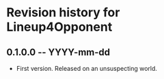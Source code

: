 # Revision history for Lineup4Opponent

## 0.1.0.0 -- YYYY-mm-dd

* First version. Released on an unsuspecting world.

